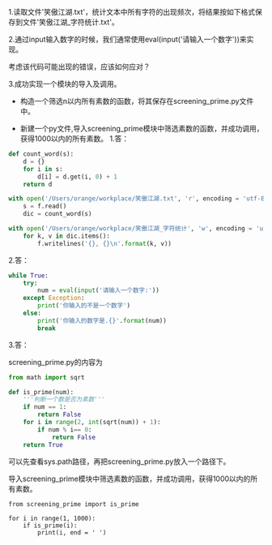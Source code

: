 1.读取文件'笑傲江湖.txt'，统计文本中所有字符的出现频次，将结果按如下格式保存到文件'笑傲江湖_字符统计.txt'。

2.通过input输入数字的时候，我们通常使用eval(input('请输入一个数字'))来实现。

考虑该代码可能出现的错误，应该如何应对？

3.成功实现一个模块的导入及调用。

- 构造一个筛选n以内所有素数的函数，将其保存在screening_prime.py文件中。

- 新建一个py文件,导入screening_prime模块中筛选素数的函数，并成功调用，获得1000以内的所有素数。
1.答：

```python
def count_word(s):
    d = {}
    for i in s:
        d[i] = d.get(i, 0) + 1
    return d

with open('/Users/orange/workplace/笑傲江湖.txt', 'r', encoding = 'utf-8') as f:
    s = f.read()
    dic = count_word(s)

with open('/Users/orange/workplace/笑傲江湖_字符统计', 'w', encoding = 'utf-8') as f:
    for k, v in dic.items():
        f.writelines('{}, {}\n'.format(k, v))
```
2.答：
```python
while True:
    try:
        num = eval(input('请输入一个数字:'))
    except Exception:
        print('你输入的不是一个数字')
    else:
        print('你输入的数字是.{}'.format(num))
        break
```

3.答：

screening_prime.py的内容为
```python
from math import sqrt

def is_prime(num):
    '''判断一个数是否为素数'''
    if num == 1:
        return False
    for i in range(2, int(sqrt(num)) + 1):
        if num % i== 0:
            return False
    return True

```
可以先查看sys.path路径，再把screening_prime.py放入一个路径下。

导入screening_prime模块中筛选素数的函数，并成功调用，获得1000以内的所有素数。
```
from screening_prime import is_prime

for i in range(1, 1000):
    if is_prime(i):
        print(i, end = ' ')
```